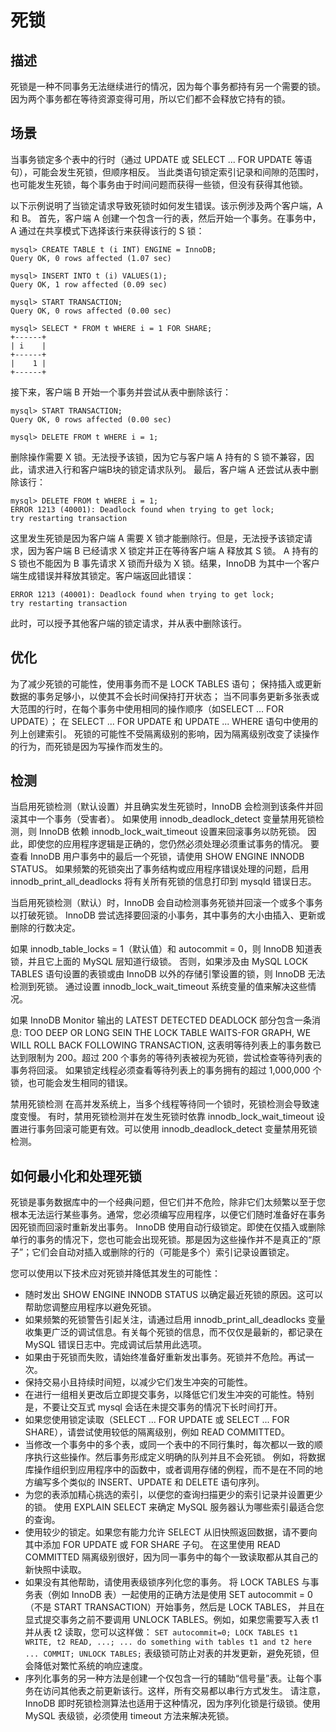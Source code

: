 # 死锁

## 描述
死锁是一种不同事务无法继续进行的情况，因为每个事务都持有另一个需要的锁。因为两个事务都在等待资源变得可用，所以它们都不会释放它持有的锁。

## 场景
当事务锁定多个表中的行时（通过 UPDATE 或 SELECT ... FOR UPDATE 等语句），可能会发生死锁，但顺序相反。
当此类语句锁定索引记录和间隙的范围时，也可能发生死锁，每个事务由于时间问题而获得一些锁，但没有获得其他锁。

以下示例说明了当锁定请求导致死锁时如何发生错误。该示例涉及两个客户端，A 和 B。
首先，客户端 A 创建一个包含一行的表，然后开始一个事务。在事务中，A 通过在共享模式下选择该行来获得该行的 S 锁：
```
mysql> CREATE TABLE t (i INT) ENGINE = InnoDB;
Query OK, 0 rows affected (1.07 sec)

mysql> INSERT INTO t (i) VALUES(1);
Query OK, 1 row affected (0.09 sec)

mysql> START TRANSACTION;
Query OK, 0 rows affected (0.00 sec)

mysql> SELECT * FROM t WHERE i = 1 FOR SHARE;
+------+
| i    |
+------+
|    1 |
+------+
```
接下来，客户端 B 开始一个事务并尝试从表中删除该行：
```
mysql> START TRANSACTION;
Query OK, 0 rows affected (0.00 sec)

mysql> DELETE FROM t WHERE i = 1;
```
删除操作需要 X 锁。无法授予该锁，因为它与客户端 A 持有的 S 锁不兼容，因此，请求进入行和客户端B块的锁定请求队列。
最后，客户端 A 还尝试从表中删除该行：
```
mysql> DELETE FROM t WHERE i = 1;
ERROR 1213 (40001): Deadlock found when trying to get lock;
try restarting transaction
```
这里发生死锁是因为客户端 A 需要 X 锁才能删除行。但是，无法授予该锁定请求，因为客户端 B 已经请求 X 锁定并正在等待客户端 A 释放其 S 锁。 
A 持有的 S 锁也不能因为 B 事先请求 X 锁而升级为 X 锁。结果，InnoDB 为其中一个客户端生成错误并释放其锁定。客户端返回此错误：
```
ERROR 1213 (40001): Deadlock found when trying to get lock;
try restarting transaction
```
此时，可以授予其他客户端的锁定请求，并从表中删除该行。

## 优化
为了减少死锁的可能性，使用事务而不是 LOCK TABLES 语句；
保持插入或更新数据的事务足够小，以使其不会长时间保持打开状态；
当不同事务更新多张表或大范围的行时，在每个事务中使用相同的操作顺序（如SELECT ... FOR UPDATE）；
在 SELECT ... FOR UPDATE 和 UPDATE ... WHERE 语句中使用的列上创建索引。
死锁的可能性不受隔离级别的影响，因为隔离级别改变了读操作的行为，而死锁是因为写操作而发生的。

## 检测
当启用死锁检测（默认设置）并且确实发生死锁时，InnoDB 会检测到该条件并回滚其中一个事务（受害者）。
如果使用 innodb_deadlock_detect 变量禁用死锁检测，则 InnoDB 依赖 innodb_lock_wait_timeout 设置来回滚事务以防死锁。
因此，即使您的应用程序逻辑是正确的，您仍然必须处理必须重试事务的情况。
要查看 InnoDB 用户事务中的最后一个死锁，请使用 SHOW ENGINE INNODB STATUS。
如果频繁的死锁突出了事务结构或应用程序错误处理的问题，启用 innodb_print_all_deadlocks 将有关所有死锁的信息打印到 mysqld 错误日志。

当启用死锁检测（默认）时，InnoDB 会自动检测事务死锁并回滚一个或多个事务以打破死锁。 
InnoDB 尝试选择要回滚的小事务，其中事务的大小由插入、更新或删除的行数决定。

如果 innodb_table_locks = 1（默认值）和 autocommit = 0，则 InnoDB 知道表锁，并且它上面的 MySQL 层知道行级锁。
否则，如果涉及由 MySQL LOCK TABLES 语句设置的表锁或由 InnoDB 以外的存储引擎设置的锁，则 InnoDB 无法检测到死锁。
通过设置 innodb_lock_wait_timeout 系统变量的值来解决这些情况。

如果 InnoDB Monitor 输出的 LATEST DETECTED DEADLOCK 部分包含一条消息: TOO DEEP OR LONG SEIN THE LOCK TABLE WAITS-FOR GRAPH, WE WILL ROLL BACK FOLLOWING TRANSACTION, 
这表明等待列表上的事务数已达到限制为 200。超过 200 个事务的等待列表被视为死锁，尝试检查等待列表的事务将回滚。
如果锁定线程必须查看等待列表上的事务拥有的超过 1,000,000 个锁，也可能会发生相同的错误。

禁用死锁检测
在高并发系统上，当多个线程等待同一个锁时，死锁检测会导致速度变慢。
有时，禁用死锁检测并在发生死锁时依靠 innodb_lock_wait_timeout 设置进行事务回滚可能更有效。可以使用 innodb_deadlock_detect 变量禁用死锁检测。

## 如何最小化和处理死锁
死锁是事务数据库中的一个经典问题，但它们并不危险，除非它们太频繁以至于您根本无法运行某些事务。通常，您必须编写应用程序，以便它们随时准备好在事务因死锁而回滚时重新发出事务。
InnoDB 使用自动行级锁定。即使在仅插入或删除单行的事务的情况下，您也可能会出现死锁。那是因为这些操作并不是真正的“原子”；它们会自动对插入或删除的行的（可能是多个）索引记录设置锁定。

您可以使用以下技术应对死锁并降低其发生的可能性：
* 随时发出 SHOW ENGINE INNODB STATUS 以确定最近死锁的原因。这可以帮助您调整应用程序以避免死锁。
* 如果频繁的死锁警告引起关注，请通过启用 innodb_print_all_deadlocks 变量收集更广泛的调试信息。有关每个死锁的信息，而不仅仅是最新的，都记录在 MySQL 错误日志中。完成调试后禁用此选项。
* 如果由于死锁而失败，请始终准备好重新发出事务。死锁并不危险。再试一次。
* 保持交易小且持续时间短，以减少它们发生冲突的可能性。
* 在进行一组相关更改后立即提交事务，以降低它们发生冲突的可能性。特别是，不要让交互式 mysql 会话在未提交事务的情况下长时间打开。
* 如果您使用锁定读取（SELECT ... FOR UPDATE 或 SELECT ... FOR SHARE），请尝试使用较低的隔离级别，例如 READ COMMITTED。
* 当修改一个事务中的多个表，或同一个表中的不同行集时，每次都以一致的顺序执行这些操作。然后事务形成定义明确的队列并且不会死锁。
  例如，将数据库操作组织到应用程序中的函数中，或者调用存储的例程，而不是在不同的地方编写多个类似的 INSERT、UPDATE 和 DELETE 语句序列。
* 为您的表添加精心挑选的索引，以便您的查询扫描更少的索引记录并设置更少的锁。
  使用 EXPLAIN SELECT 来确定 MySQL 服务器认为哪些索引最适合您的查询。
* 使用较少的锁定。如果您有能力允许 SELECT 从旧快照返回数据，请不要向其中添加 FOR UPDATE 或 FOR SHARE 子句。
  在这里使用 READ COMMITTED 隔离级别很好，因为同一事务中的每个一致读取都从其自己的新快照中读取。
* 如果没有其他帮助，请使用表级锁序列化您的事务。
  将 LOCK TABLES 与事务表（例如 InnoDB 表）一起使用的正确方法是使用 SET autocommit = 0（不是 START TRANSACTION）开始事务，然后是 LOCK TABLES，
  并且在显式提交事务之前不要调用 UNLOCK TABLES。例如，如果您需要写入表 t1 并从表 t2 读取，您可以这样做：
      ```
      SET autocommit=0;
      LOCK TABLES t1 WRITE, t2 READ, ...;
      ... do something with tables t1 and t2 here ...
      COMMIT;
      UNLOCK TABLES;
      ```
      表级锁可防止对表的并发更新，避免死锁，但会降低对繁忙系统的响应速度。
* 序列化事务的另一种方法是创建一个仅包含一行的辅助“信号量”表。让每个事务在访问其他表之前更新该行。这样，所有交易都以串行方式发生。
  请注意，InnoDB 即时死锁检测算法也适用于这种情况，因为序列化锁是行级锁。使用 MySQL 表级锁，必须使用 timeout 方法来解决死锁。
